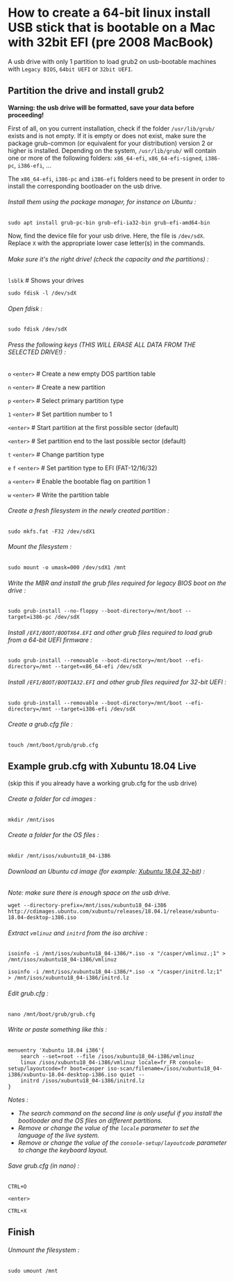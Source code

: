 # How to create a 64-bit linux install USB stick that is bootable on a Mac with 32bit EFI (pre 2008 MacBook)

A usb drive with only 1 partition to load grub2 on usb-bootable machines with `Legacy BIOS`, `64bit UEFI` or `32bit UEFI`.

## Partition the drive and install grub2

**Warning: the usb drive will be formatted, save your data before proceeding!**

First of all, on you current installation, check if the folder `/usr/lib/grub/` exists and is not empty.
If it is empty or does not exist, make sure the package grub-common (or equivalent for your distribution) version 2 or higher is installed.
Depending on the system, `/usr/lib/grub/` will contain one or more of the following folders: `x86_64-efi`, `x86_64-efi-signed`, `i386-pc`, `i386-efi`, ...

The `x86_64-efi`, `i386-pc` and `i386-efi` folders need to be present in order to install the corresponding bootloader on the usb drive.

###### Install them using the package manager, for instance on Ubuntu :

`sudo apt install grub-pc-bin grub-efi-ia32-bin grub-efi-amd64-bin`

Now, find the device file for your usb drive. Here, the file is `/dev/sdX`. Replace `X` with the appropriate lower case letter(s) in the commands.

###### Make sure it's the right drive! (check the capacity and the partitions) :

`lsblk`  # Shows your drives 

`sudo fdisk -l /dev/sdX`

###### Open fdisk :

`sudo fdisk /dev/sdX`

###### Press the following keys (THIS WILL ERASE ALL DATA FROM THE SELECTED DRIVE!) :

`o` `<enter>` # Create a new empty DOS partition table

`n` `<enter>` # Create a new partition

`p` `<enter>` # Select primary partition type

`1` `<enter>` # Set partition number to 1

`<enter>` # Start partition at the first possible sector (default)

`<enter>` # Set partition end to the last possible sector (default)

`t` `<enter>` # Change partition type

`e` `f` `<enter>` # Set partition type to EFI (FAT-12/16/32)

`a` `<enter>` # Enable the bootable flag on partition 1

`w` `<enter>` # Write the partition table

###### Create a fresh filesystem in the newly created partition :

`sudo mkfs.fat -F32 /dev/sdX1`

###### Mount the filesystem :

`sudo mount -o umask=000 /dev/sdX1 /mnt`

###### Write the MBR and install the grub files required for legacy BIOS boot on the drive :

`sudo grub-install --no-floppy --boot-directory=/mnt/boot --target=i386-pc /dev/sdX`

###### Install `/EFI/BOOT/BOOTX64.EFI` and other grub files required to load grub from a 64-bit UEFI firmware :

`sudo grub-install --removable --boot-directory=/mnt/boot --efi-directory=/mnt --target=x86_64-efi /dev/sdX`

###### Install `/EFI/BOOT/BOOTIA32.EFI` and other grub files required for 32-bit UEFI :

`sudo grub-install --removable --boot-directory=/mnt/boot --efi-directory=/mnt --target=i386-efi /dev/sdX`

###### Create a grub.cfg file :

`touch /mnt/boot/grub/grub.cfg`

## Example grub.cfg with Xubuntu 18.04 Live
(skip this if you already have a working grub.cfg for the usb drive)

###### Create a folder for cd images :

`mkdir /mnt/isos`

###### Create a folder for the OS files :

`mkdir /mnt/isos/xubuntu18_04-i386`

###### Download an Ubuntu cd image (for example: [Xubuntu 18.04 32-bit](http://cdimages.ubuntu.com/xubuntu/releases/18.04.1/release/xubuntu-18.04-desktop-i386.iso)) :

*Note: make sure there is enough space on the usb drive.*

`wget --directory-prefix=/mnt/isos/xubuntu18_04-i386 http://cdimages.ubuntu.com/xubuntu/releases/18.04.1/release/xubuntu-18.04-desktop-i386.iso`

###### Extract `vmlinuz` and `initrd` from the iso archive :

`isoinfo -i /mnt/isos/xubuntu18_04-i386/*.iso -x "/casper/vmlinuz.;1" > /mnt/isos/xubuntu18_04-i386/vmlinuz`

`isoinfo -i /mnt/isos/xubuntu18_04-i386/*.iso -x "/casper/initrd.lz;1" > /mnt/isos/xubuntu18_04-i386/initrd.lz`

###### Edit grub.cfg :

`nano /mnt/boot/grub/grub.cfg`

###### Write or paste something like this :

````
menuentry 'Xubuntu 18.04 i386'{
	search --set=root --file /isos/xubuntu18_04-i386/vmlinuz
	linux /isos/xubuntu18_04-i386/vmlinuz locale=fr_FR console-setup/layoutcode=fr boot=casper iso-scan/filename=/isos/xubuntu18_04-i386/xubuntu-18.04-desktop-i386.iso quiet --
	initrd /isos/xubuntu18_04-i386/initrd.lz
}
````

*Notes :*
* *The search command on the second line is only useful if you install the bootloader and the OS files on different partitions.*
* *Remove or change the value of the `locale` parameter to set the language of the live system.*
* *Remove or change the value of the `console-setup/layoutcode` parameter to change the keyboard layout.*

###### Save grub.cfg (in nano) :

`CTRL+O`

`<enter>`

`CTRL+X`

## Finish

###### Unmount the filesystem :

`sudo umount /mnt`
